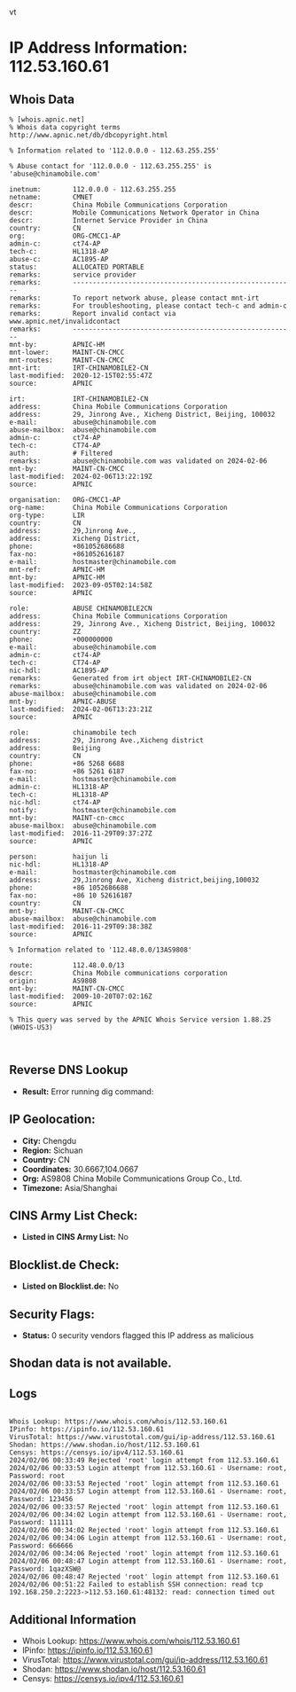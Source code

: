 vt
# IP Address Information: 112.53.160.61

## Whois Data
```
% [whois.apnic.net]
% Whois data copyright terms    http://www.apnic.net/db/dbcopyright.html

% Information related to '112.0.0.0 - 112.63.255.255'

% Abuse contact for '112.0.0.0 - 112.63.255.255' is 'abuse@chinamobile.com'

inetnum:        112.0.0.0 - 112.63.255.255
netname:        CMNET
descr:          China Mobile Communications Corporation
descr:          Mobile Communications Network Operator in China
descr:          Internet Service Provider in China
country:        CN
org:            ORG-CMCC1-AP
admin-c:        ct74-AP
tech-c:         HL1318-AP
abuse-c:        AC1895-AP
status:         ALLOCATED PORTABLE
remarks:        service provider
remarks:        --------------------------------------------------------
remarks:        To report network abuse, please contact mnt-irt
remarks:        For troubleshooting, please contact tech-c and admin-c
remarks:        Report invalid contact via www.apnic.net/invalidcontact
remarks:        --------------------------------------------------------
mnt-by:         APNIC-HM
mnt-lower:      MAINT-CN-CMCC
mnt-routes:     MAINT-CN-CMCC
mnt-irt:        IRT-CHINAMOBILE2-CN
last-modified:  2020-12-15T02:55:47Z
source:         APNIC

irt:            IRT-CHINAMOBILE2-CN
address:        China Mobile Communications Corporation
address:        29, Jinrong Ave., Xicheng District, Beijing, 100032
e-mail:         abuse@chinamobile.com
abuse-mailbox:  abuse@chinamobile.com
admin-c:        ct74-AP
tech-c:         CT74-AP
auth:           # Filtered
remarks:        abuse@chinamobile.com was validated on 2024-02-06
mnt-by:         MAINT-CN-CMCC
last-modified:  2024-02-06T13:22:19Z
source:         APNIC

organisation:   ORG-CMCC1-AP
org-name:       China Mobile Communications Corporation
org-type:       LIR
country:        CN
address:        29,Jinrong Ave.,
address:        Xicheng District,
phone:          +861052686688
fax-no:         +861052616187
e-mail:         hostmaster@chinamobile.com
mnt-ref:        APNIC-HM
mnt-by:         APNIC-HM
last-modified:  2023-09-05T02:14:58Z
source:         APNIC

role:           ABUSE CHINAMOBILE2CN
address:        China Mobile Communications Corporation
address:        29, Jinrong Ave., Xicheng District, Beijing, 100032
country:        ZZ
phone:          +000000000
e-mail:         abuse@chinamobile.com
admin-c:        ct74-AP
tech-c:         CT74-AP
nic-hdl:        AC1895-AP
remarks:        Generated from irt object IRT-CHINAMOBILE2-CN
remarks:        abuse@chinamobile.com was validated on 2024-02-06
abuse-mailbox:  abuse@chinamobile.com
mnt-by:         APNIC-ABUSE
last-modified:  2024-02-06T13:23:21Z
source:         APNIC

role:           chinamobile tech
address:        29, Jinrong Ave.,Xicheng district
address:        Beijing
country:        CN
phone:          +86 5268 6688
fax-no:         +86 5261 6187
e-mail:         hostmaster@chinamobile.com
admin-c:        HL1318-AP
tech-c:         HL1318-AP
nic-hdl:        ct74-AP
notify:         hostmaster@chinamobile.com
mnt-by:         MAINT-cn-cmcc
abuse-mailbox:  abuse@chinamobile.com
last-modified:  2016-11-29T09:37:27Z
source:         APNIC

person:         haijun li
nic-hdl:        HL1318-AP
e-mail:         hostmaster@chinamobile.com
address:        29,Jinrong Ave, Xicheng district,beijing,100032
phone:          +86 1052686688
fax-no:         +86 10 52616187
country:        CN
mnt-by:         MAINT-CN-CMCC
abuse-mailbox:  abuse@chinamobile.com
last-modified:  2016-11-29T09:38:38Z
source:         APNIC

% Information related to '112.48.0.0/13AS9808'

route:          112.48.0.0/13
descr:          China Mobile communications corporation
origin:         AS9808
mnt-by:         MAINT-CN-CMCC
last-modified:  2009-10-20T07:02:16Z
source:         APNIC

% This query was served by the APNIC Whois Service version 1.88.25 (WHOIS-US3)



```
## Reverse DNS Lookup
- **Result:** Error running dig command: 

## IP Geolocation:
- **City:** Chengdu
- **Region:** Sichuan
- **Country:** CN
- **Coordinates:** 30.6667,104.0667
- **Org:** AS9808 China Mobile Communications Group Co., Ltd.
- **Timezone:** Asia/Shanghai

## CINS Army List Check:
- **Listed in CINS Army List:** 
No

## Blocklist.de Check:
- **Listed on Blocklist.de:** 
No

## Security Flags:
- **Status:** 0 security vendors flagged this IP address as malicious

## Shodan data is not available.

## Logs
```

Whois Lookup: https://www.whois.com/whois/112.53.160.61
IPinfo: https://ipinfo.io/112.53.160.61
VirusTotal: https://www.virustotal.com/gui/ip-address/112.53.160.61
Shodan: https://www.shodan.io/host/112.53.160.61
Censys: https://censys.io/ipv4/112.53.160.61
2024/02/06 00:33:49 Rejected 'root' login attempt from 112.53.160.61
2024/02/06 00:33:53 Login attempt from 112.53.160.61 - Username: root, Password: root
2024/02/06 00:33:53 Rejected 'root' login attempt from 112.53.160.61
2024/02/06 00:33:57 Login attempt from 112.53.160.61 - Username: root, Password: 123456
2024/02/06 00:33:57 Rejected 'root' login attempt from 112.53.160.61
2024/02/06 00:34:02 Login attempt from 112.53.160.61 - Username: root, Password: 111111
2024/02/06 00:34:02 Rejected 'root' login attempt from 112.53.160.61
2024/02/06 00:34:06 Login attempt from 112.53.160.61 - Username: root, Password: 666666
2024/02/06 00:34:06 Rejected 'root' login attempt from 112.53.160.61
2024/02/06 00:48:47 Login attempt from 112.53.160.61 - Username: root, Password: 1qazXSW@
2024/02/06 00:48:47 Rejected 'root' login attempt from 112.53.160.61
2024/02/06 00:51:22 Failed to establish SSH connection: read tcp 192.168.250.2:2223->112.53.160.61:48132: read: connection timed out

```
## Additional Information
- Whois Lookup: https://www.whois.com/whois/112.53.160.61
- IPinfo: https://ipinfo.io/112.53.160.61
- VirusTotal: https://www.virustotal.com/gui/ip-address/112.53.160.61
- Shodan: https://www.shodan.io/host/112.53.160.61
- Censys: https://censys.io/ipv4/112.53.160.61

